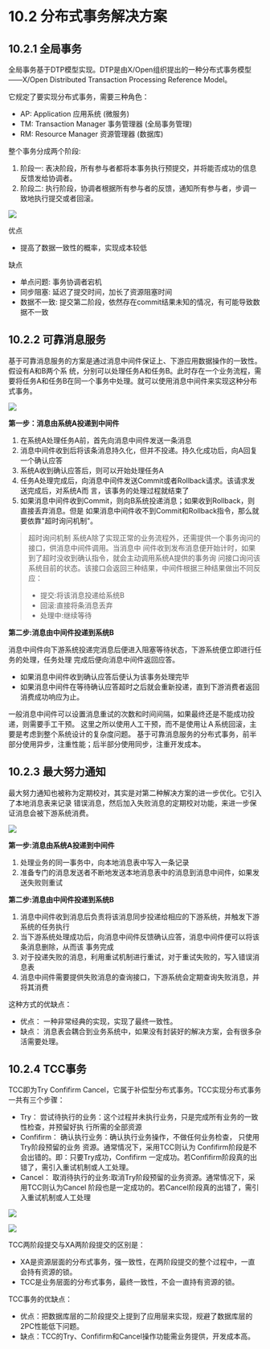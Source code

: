 # 10.2 分布式事务解决方案

## 10.2.1 全局事务

全局事务基于DTP模型实现。DTP是由X/Open组织提出的一种分布式事务模型——X/Open Distributed Transaction Processing Reference Model。

它规定了要实现分布式事务，需要三种角色：&#x20;

* AP: Application 应用系统 (微服务)&#x20;
* TM: Transaction Manager 事务管理器 (全局事务管理)&#x20;
* RM: Resource Manager 资源管理器 (数据库)

整个事务分成两个阶段:&#x20;

1. 阶段一: 表决阶段，所有参与者都将本事务执行预提交，并将能否成功的信息反馈发给协调者。&#x20;
2. 阶段二: 执行阶段，协调者根据所有参与者的反馈，通知所有参与者，步调一致地执行提交或者回滚。

![](<../.gitbook/assets/image (3).png>)

优点&#x20;

* 提高了数据一致性的概率，实现成本较低&#x20;

缺点&#x20;

* 单点问题: 事务协调者宕机&#x20;
* 同步阻塞: 延迟了提交时间，加长了资源阻塞时间&#x20;
* 数据不一致: 提交第二阶段，依然存在commit结果未知的情况，有可能导致数据不一致

## 10.2.2 可靠消息服务

基于可靠消息服务的方案是通过消息中间件保证上、下游应用数据操作的一致性。假设有A和B两个系 统，分别可以处理任务A和任务B。此时存在一个业务流程，需要将任务A和任务B在同一个事务中处理。就可以使用消息中间件来实现这种分布式事务。

![](<../.gitbook/assets/image (4).png>)

**第一步：消息由系统A投递到中间件**

1. 在系统A处理任务A前，首先向消息中间件发送一条消息
2. 消息中间件收到后将该条消息持久化，但并不投递。持久化成功后，向A回复一个确认应答
3. 系统A收到确认应答后，则可以开始处理任务A
4. 任务A处理完成后，向消息中间件发送Commit或者Rollback请求。该请求发送完成后，对系统A而 言，该事务的处理过程就结束了
5. 如果消息中间件收到Commit，则向B系统投递消息；如果收到Rollback，则直接丢弃消息。但是 如果消息中间件收不到Commit和Rollback指令，那么就要依靠"超时询问机制"。

> 超时询问机制 系统A除了实现正常的业务流程外，还需提供一个事务询问的接口，供消息中间件调用。当消息中 间件收到发布消息便开始计时，如果到了超时没收到确认指令，就会主动调用系统A提供的事务询 问接口询问该系统目前的状态。该接口会返回三种结果，中间件根据三种结果做出不同反应：&#x20;
>
> * 提交:将该消息投递给系统B&#x20;
> * 回滚:直接将条消息丢弃&#x20;
> * 处理中:继续等待

**第二步:消息由中间件投递到系统B**&#x20;

消息中间件向下游系统投递完消息后便进入阻塞等待状态，下游系统便立即进行任务的处理，任务处理 完成后便向消息中间件返回应答。&#x20;

* 如果消息中间件收到确认应答后便认为该事务处理完毕&#x20;
* 如果消息中间件在等待确认应答超时之后就会重新投递，直到下游消费者返回消费成功响应为止。

&#x20;一般消息中间件可以设置消息重试的次数和时间间隔，如果最终还是不能成功投递，则需要手工干预。 这里之所以使用人工干预，而不是使用让Ａ系统回滚，主要是考虑到整个系统设计的复杂度问题。 基于可靠消息服务的分布式事务，前半部分使用异步，注重性能；后半部分使用同步，注重开发成本。

## 10.2.3 最大努力通知

最大努力通知也被称为定期校对，其实是对第二种解决方案的进一步优化。它引入了本地消息表来记录 错误消息，然后加入失败消息的定期校对功能，来进一步保证消息会被下游系统消费。

![](<../.gitbook/assets/image (5).png>)

**第一步:消息由系统A投递到中间件**

1. 处理业务的同一事务中，向本地消息表中写入一条记录
2. 准备专门的消息发送者不断地发送本地消息表中的消息到消息中间件，如果发送失败则重试

**第二步:消息由中间件投递到系统B**

1. 消息中间件收到消息后负责将该消息同步投递给相应的下游系统，并触发下游系统的任务执行
2. 当下游系统处理成功后，向消息中间件反馈确认应答，消息中间件便可以将该条消息删除，从而该 事务完成
3. 对于投递失败的消息，利用重试机制进行重试，对于重试失败的，写入错误消息表
4. 消息中间件需要提供失败消息的查询接口，下游系统会定期查询失败消息，并将其消费

这种方式的优缺点：&#x20;

* 优点： 一种非常经典的实现，实现了最终一致性。&#x20;
* 缺点： 消息表会耦合到业务系统中，如果没有封装好的解决方案，会有很多杂活需要处理。

## 10.2.4 TCC事务

TCC即为Try Confifirm Cancel，它属于补偿型分布式事务。TCC实现分布式事务一共有三个步骤：

* Try： 尝试待执行的业务：这个过程并未执行业务，只是完成所有业务的一致性检查，并预留好执 行所需的全部资源
* &#x20;Confifirm： 确认执行业务：确认执行业务操作，不做任何业务检查， 只使用Try阶段预留的业务 资源。通常情况下，采用TCC则认为 Confifirm阶段是不会出错的。即：只要Try成功，Confifirm 一定成功。若Confifirm阶段真的出错了，需引入重试机制或人工处理。&#x20;
* Cancel： 取消待执行的业务:取消Try阶段预留的业务资源。通常情况下，采用TCC则认为Cancel 阶段也是一定成功的。若Cancel阶段真的出错了，需引入重试机制或人工处理

![](<../.gitbook/assets/image (6).png>)

![](<../.gitbook/assets/image (7).png>)

TCC两阶段提交与XA两阶段提交的区别是：&#x20;

* XA是资源层面的分布式事务，强一致性，在两阶段提交的整个过程中，一直会持有资源的锁。&#x20;
* TCC是业务层面的分布式事务，最终一致性，不会一直持有资源的锁。

TCC事务的优缺点：&#x20;

* 优点：把数据库层的二阶段提交上提到了应用层来实现，规避了数据库层的2PC性能低下问题。&#x20;
* 缺点：TCC的Try、Confifirm和Cancel操作功能需业务提供，开发成本高。

